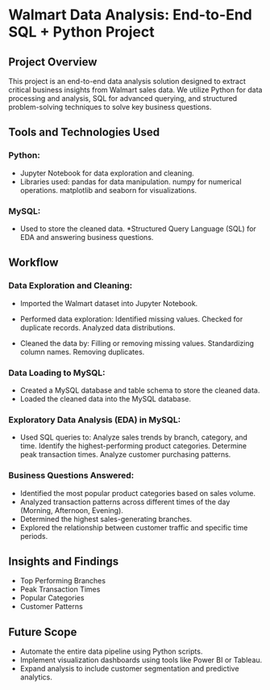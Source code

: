 # Walmart Data Analysis: End-to-End SQL + Python Project 
## Project Overview
This project is an end-to-end data analysis solution designed to extract critical business insights from Walmart sales data. We utilize Python for data processing and analysis, SQL for advanced querying, and structured problem-solving techniques to solve key business questions.

## Tools and Technologies Used

### Python:
* Jupyter Notebook for data exploration and cleaning.
* Libraries used:
pandas for data manipulation.
numpy for numerical operations.
matplotlib and seaborn for visualizations.

### MySQL:
* Used to store the cleaned data.
*Structured Query Language (SQL) for EDA and answering business questions.

## Workflow

### Data Exploration and Cleaning:

* Imported the Walmart dataset into Jupyter Notebook.
* Performed data exploration:
Identified missing values.
Checked for duplicate records.
Analyzed data distributions.

* Cleaned the data by:
Filling or removing missing values.
Standardizing column names.
Removing duplicates.

### Data Loading to MySQL:
* Created a MySQL database and table schema to store the cleaned data.
* Loaded the cleaned data into the MySQL database.

### Exploratory Data Analysis (EDA) in MySQL:
* Used SQL queries to:
Analyze sales trends by branch, category, and time.
Identify the highest-performing product categories.
Determine peak transaction times.
Analyze customer purchasing patterns.

### Business Questions Answered:

* Identified the most popular product categories based on sales volume.
* Analyzed transaction patterns across different times of the day (Morning, Afternoon, Evening).
* Determined the highest sales-generating branches.
* Explored the relationship between customer traffic and specific time periods.

## Insights and Findings
* Top Performing Branches
* Peak Transaction Times
* Popular Categories
* Customer Patterns

## Future Scope
* Automate the entire data pipeline using Python scripts.
* Implement visualization dashboards using tools like Power BI or Tableau.
* Expand analysis to include customer segmentation and predictive analytics.
